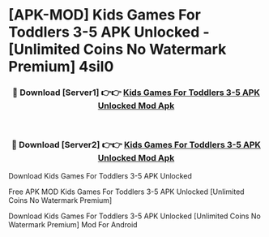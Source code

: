 # [APK-MOD] Kids Games  For Toddlers 3-5 APK Unlocked - [Unlimited Coins No Watermark Premium] 4sil0



<div align="center">
<h3>🔴 Download [Server1] 👉👉 <a href="https://momento.my/?title=Kids_Games__For_Toddlers_3-5_APK_Unlocked">Kids Games  For Toddlers 3-5 APK Unlocked Mod Apk</a></h3><br>

<h3>🔴 Download [Server2] 👉👉 <a href="https://momento.my/?title=Kids_Games__For_Toddlers_3-5_APK_Unlocked">Kids Games  For Toddlers 3-5 APK Unlocked Mod Apk</a></h3>
</div>



Download Kids Games  For Toddlers 3-5 APK Unlocked 

Free APK MOD Kids Games  For Toddlers 3-5 APK Unlocked [Unlimited Coins No Watermark Premium]

Download Kids Games  For Toddlers 3-5 APK Unlocked [Unlimited Coins No Watermark Premium] Mod For Android
